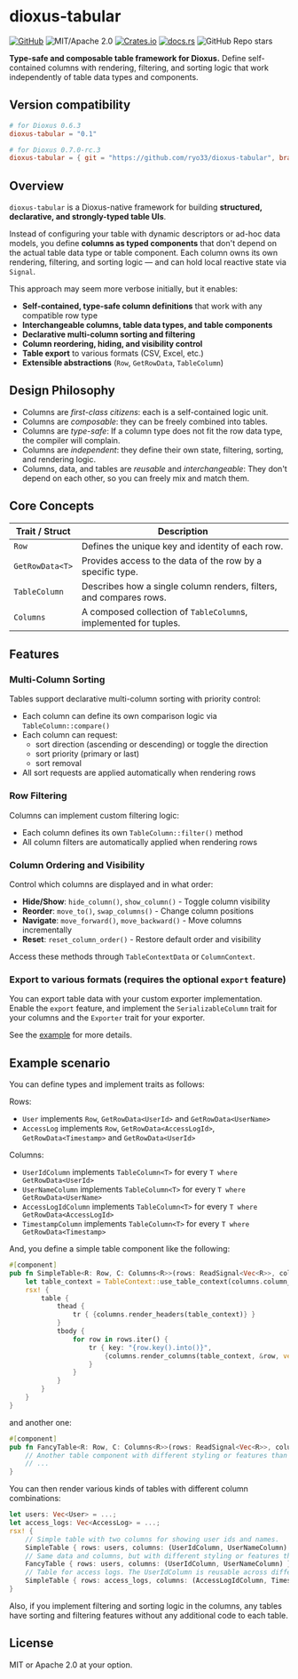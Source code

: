 # dioxus-tabular

[![GitHub](https://img.shields.io/badge/GitHub-ryo33/dioxus--tabular-222222)](https://github.com/ryo33/dioxus-tabular)
![MIT/Apache 2.0](https://img.shields.io/badge/license-MIT%2FApache--2.0-blue.svg)
[![Crates.io](https://img.shields.io/crates/v/dioxus-tabular)](https://crates.io/crates/dioxus-tabular)
[![docs.rs](https://img.shields.io/docsrs/dioxus-tabular)](https://docs.rs/dioxus-tabular)
![GitHub Repo stars](https://img.shields.io/github/stars/ryo33/dioxus-tabular?style=social)

**Type-safe and composable table framework for Dioxus.**
Define self-contained columns with rendering, filtering, and sorting logic that work independently of table data types and components.

## Version compatibility

```toml
# for Dioxus 0.6.3
dioxus-tabular = "0.1"

# for Dioxus 0.7.0-rc.3
dioxus-tabular = { git = "https://github.com/ryo33/dioxus-tabular", branch = "dioxus-0.7" }
```

## Overview

`dioxus-tabular` is a Dioxus-native framework for building **structured, declarative, and strongly-typed table UIs**.

Instead of configuring your table with dynamic descriptors or ad-hoc data models, you define **columns as typed components** that don't depend on the actual table data type or table component.
Each column owns its own rendering, filtering, and sorting logic — and can hold local reactive state via `Signal`.

This approach may seem more verbose initially, but it enables:

- **Self-contained, type-safe column definitions** that work with any compatible row type
- **Interchangeable columns, table data types, and table components**
- **Declarative multi-column sorting and filtering**
- **Column reordering, hiding, and visibility control**
- **Table export** to various formats (CSV, Excel, etc.)
- **Extensible abstractions** (`Row`, `GetRowData`, `TableColumn`)

## Design Philosophy

- Columns are *first-class citizens*: each is a self-contained logic unit.
- Columns are *composable*: they can be freely combined into tables.
- Columns are *type-safe*: If a column type does not fit the row data type, the compiler will complain.
- Columns are *independent*: they define their own state, filtering, sorting, and rendering logic.
- Columns, data, and tables are *reusable* and *interchangeable*: They don't depend on each other, so you can freely mix and match them.

## Core Concepts

| Trait / Struct  | Description                                                        |
| --------------- | ------------------------------------------------------------------ |
| `Row`           | Defines the unique key and identity of each row.                   |
| `GetRowData<T>` | Provides access to the data of the row by a specific type.         |
| `TableColumn`   | Describes how a single column renders, filters, and compares rows. |
| `Columns`       | A composed collection of `TableColumn`s, implemented for tuples.   |

## Features

### Multi-Column Sorting

Tables support declarative multi-column sorting with priority control:

- Each column can define its own comparison logic via `TableColumn::compare()`
- Each column can request:
  - sort direction (ascending or descending) or toggle the direction
  - sort priority (primary or last)
  - sort removal
- All sort requests are applied automatically when rendering rows

### Row Filtering

Columns can implement custom filtering logic:

- Each column defines its own `TableColumn::filter()` method
- All column filters are automatically applied when rendering rows

### Column Ordering and Visibility

Control which columns are displayed and in what order:

- **Hide/Show**: `hide_column()`, `show_column()` - Toggle column visibility
- **Reorder**: `move_to()`, `swap_columns()` - Change column positions
- **Navigate**: `move_forward()`, `move_backward()` - Move columns incrementally
- **Reset**: `reset_column_order()` - Restore default order and visibility

Access these methods through `TableContextData` or `ColumnContext`.

### Export to various formats (requires the optional `export` feature)

You can export table data with your custom exporter implementation. Enable the `export` feature, and implement the `SerializableColumn` trait for your columns and the `Exporter` trait for your exporter.

See the [example](examples/export.rs) for more details.

## Example scenario

You can define types and implement traits as follows:

Rows:

- `User` implements `Row`, `GetRowData<UserId>` and `GetRowData<UserName>`
- `AccessLog` implements `Row`, `GetRowData<AccessLogId>`, `GetRowData<Timestamp>` and `GetRowData<UserId>`

Columns:

- `UserIdColumn` implements `TableColumn<T>` for every `T where GetRowData<UserId>`
- `UserNameColumn` implements `TableColumn<T>` for every `T where GetRowData<UserName>`
- `AccessLogIdColumn` implements `TableColumn<T>` for every `T where GetRowData<AccessLogId>`
- `TimestampColumn` implements `TableColumn<T>` for every `T where GetRowData<Timestamp>`

And, you define a simple table component like the following:

```rust
#[component]
pub fn SimpleTable<R: Row, C: Columns<R>>(rows: ReadSignal<Vec<R>>, columns: C) -> Element {
    let table_context = TableContext::use_table_context(columns.column_names());
    rsx! {
        table {
            thead {
                tr { {columns.render_headers(table_context)} }
            }
            tbody {
                for row in rows.iter() {
                    tr { key: "{row.key().into()}",
                        {columns.render_columns(table_context, &row, vec![])}
                    }
                }
            }
        }
    }
}
```

and another one:

```rust
#[component]
pub fn FancyTable<R: Row, C: Columns<R>>(rows: ReadSignal<Vec<R>>, columns: C) -> Element {
    // Another table component with different styling or features than the above one.
    // ...
}
```

You can then render various kinds of tables with different column combinations:

```rust
let users: Vec<User> = ...;
let access_logs: Vec<AccessLog> = ...;
rsx! {
    // Simple table with two columns for showing user ids and names.
    SimpleTable { rows: users, columns: (UserIdColumn, UserNameColumn) }
    // Same data and columns, but with different styling or features than the above one.
    FancyTable { rows: users, columns: (UserIdColumn, UserNameColumn) }
    // Table for access logs. The UserIdColumn is reusable across different table types.
    SimpleTable { rows: access_logs, columns: (AccessLogIdColumn, TimestampColumn, UserIdColumn) }
}
```

Also, if you implement filtering and sorting logic in the columns, any tables have sorting and filtering features without any additional code to each table.

## License

MIT or Apache 2.0 at your option.
